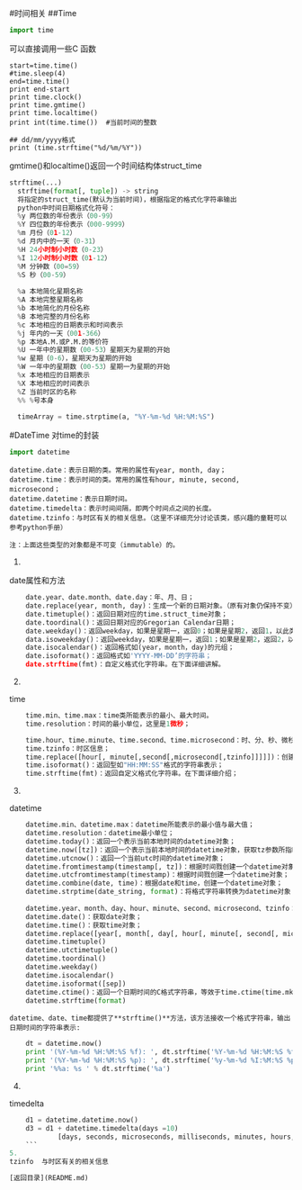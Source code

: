 #时间相关
##Time
```python
import time
```
可以直接调用一些C 函数

```
start=time.time()
#time.sleep(4)
end=time.time()
print end-start
print time.clock()
print time.gmtime()     
print time.localtime()
print int(time.time())  #当前时间的整数

## dd/mm/yyyy格式
print (time.strftime("%d/%m/%Y"))
```
gmtime()和localtime()返回一个时间结构体struct_time

```python 
strftime(...)
  strftime(format[, tuple]) -> string
  将指定的struct_time(默认为当前时间)，根据指定的格式化字符串输出
  python中时间日期格式化符号：
  %y 两位数的年份表示（00-99）
  %Y 四位数的年份表示（000-9999）
  %m 月份（01-12）
  %d 月内中的一天（0-31）
  %H 24小时制小时数（0-23）
  %I 12小时制小时数（01-12） 
  %M 分钟数（00=59）
  %S 秒（00-59）
  
  %a 本地简化星期名称
  %A 本地完整星期名称
  %b 本地简化的月份名称
  %B 本地完整的月份名称
  %c 本地相应的日期表示和时间表示
  %j 年内的一天（001-366）
  %p 本地A.M.或P.M.的等价符
  %U 一年中的星期数（00-53）星期天为星期的开始
  %w 星期（0-6），星期天为星期的开始
  %W 一年中的星期数（00-53）星期一为星期的开始
  %x 本地相应的日期表示
  %X 本地相应的时间表示
  %Z 当前时区的名称
  %% %号本身
  
  timeArray = time.strptime(a, "%Y-%m-%d %H:%M:%S")
  ```
  
  #DateTime
  对time的封装
  ```python
import datetime
```

    datetime.date：表示日期的类。常用的属性有year, month, day；
    datetime.time：表示时间的类。常用的属性有hour, minute, second, microsecond；
    datetime.datetime：表示日期时间。
    datetime.timedelta：表示时间间隔，即两个时间点之间的长度。
    datetime.tzinfo：与时区有关的相关信息。（这里不详细充分讨论该类，感兴趣的童鞋可以参考python手册）

    注：上面这些类型的对象都是不可变（immutable）的。

1. 
date属性和方法

```python
    date.year、date.month、date.day：年、月、日；
    date.replace(year, month, day)：生成一个新的日期对象。（原有对象仍保持不变）
    date.timetuple()：返回日期对应的time.struct_time对象；
    date.toordinal()：返回日期对应的Gregorian Calendar日期；
    date.weekday()：返回weekday，如果是星期一，返回0；如果是星期2，返回1，以此类推；
    data.isoweekday()：返回weekday，如果是星期一，返回1；如果是星期2，返回2，以此类推；
    date.isocalendar()：返回格式如(year，month，day)的元组；
    date.isoformat()：返回格式如'YYYY-MM-DD’的字符串；
    date.strftime(fmt)：自定义格式化字符串。在下面详细讲解。
```
2.
time

```python
    time.min、time.max：time类所能表示的最小、最大时间。
    time.resolution：时间的最小单位，这里是1微秒；

    time.hour、time.minute、time.second、time.microsecond：时、分、秒、微秒；
    time.tzinfo：时区信息；
    time.replace([hour[, minute[,second[,microsecond[,tzinfo]]]]])：创建新的时间对象（原有对象仍不变）
    time.isoformat()：返回型如"HH:MM:SS"格式的字符串表示；
    time.strftime(fmt)：返回自定义格式化字符串。在下面详细介绍；

```
3.
datetime

```python
    datetime.min、datetime.max：datetime所能表示的最小值与最大值；
    datetime.resolution：datetime最小单位；
    datetime.today()：返回一个表示当前本地时间的datetime对象；
    datetime.now([tz])：返回一个表示当前本地时间的datetime对象，获取tz参数所指时区的本地时间；
    datetime.utcnow()：返回一个当前utc时间的datetime对象；
    datetime.fromtimestamp(timestamp[, tz])：根据时间戮创建一个datetime对象，参数tz指定时区信息；
    datetime.utcfromtimestamp(timestamp)：根据时间戮创建一个datetime对象；
    datetime.combine(date, time)：根据date和time，创建一个datetime对象；
    datetime.strptime(date_string, format)：将格式字符串转换为datetime对象；
    
    datetime.year、month、day、hour、minute、second、microsecond、tzinfo：
    datetime.date()：获取date对象；
    datetime.time()：获取time对象；
    datetime.replace([year[, month[, day[, hour[, minute[, second[, microsecond[, tzinfo]]]]]]]])
    datetime.timetuple()
    datetime.utctimetuple()
    datetime.toordinal()
    datetime.weekday()
    datetime.isocalendar()
    datetime.isoformat([sep])
    datetime.ctime()：返回一个日期时间的C格式字符串，等效于time.ctime(time.mktime(dt.timetuple()))；
    datetime.strftime(format)

```

    datetime、date、time都提供了**strftime()**方法，该方法接收一个格式字符串，输出日期时间的字符串表示:
```python
    dt = datetime.now()  
    print '(%Y-%m-%d %H:%M:%S %f): ', dt.strftime('%Y-%m-%d %H:%M:%S %f')  
    print '(%Y-%m-%d %H:%M:%S %p): ', dt.strftime('%y-%m-%d %I:%M:%S %p')  
    print '%%a: %s ' % dt.strftime('%a')  
```
4.
timedelta
```python
    d1 = datetime.datetime.now()
    d3 = d1 + datetime.timedelta(days =10)
            [days, seconds, microseconds, milliseconds, minutes, hours, weeks]
    ```
5.
tzinfo  与时区有关的相关信息

[返回目录](README.md)